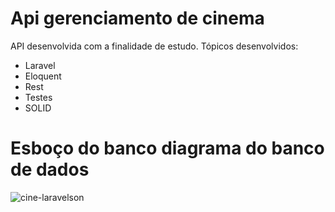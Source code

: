# Api gerenciamento de cinema
  API desenvolvida com a finalidade de estudo.
  Tópicos desenvolvidos:
 * Laravel
 * Eloquent
 * Rest
 * Testes
 * SOLID

# Esboço do banco diagrama do banco de dados
![cine-laravelson](https://user-images.githubusercontent.com/32683639/164355614-9b477a25-445d-4e5f-853e-53146b1860db.jpg)

